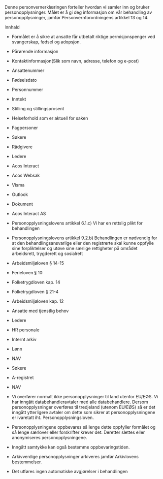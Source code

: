 <!-- title: Administrere permisjon, svangerskap, fødsel og adopsjon -->


  

Denne personvernerklæringen forteller hvordan vi samler inn og bruker personopplysninger. Målet er å gi deg informasjon om vår behandling av personopplysninger, jamfør Personvernforordningens artikkel 13 og 14.

  

Innhald

*   Formålet er å sikre at ansatte får utbetalt riktige permisjonspenger ved svangerskap, fødsel og adopsjon.  
    
*   Pårørende informasjon  
    
*   Kontaktinformasjon(Slik som navn, adresse, telefon og e-post)  
    
*   Ansattenummer  
    
*   Fødselsdato  
    
*   Personnummer  
    
*   Inntekt  
    
*   Stilling og stillingsprosent  
    
*   Helseforhold som er aktuell for saken  
    
*   Fagpersoner  
    
*   Søkere  
    
*   Rådgivere  
    
*   Ledere  
    
*   Acos Interact  
    
*   Acos Websak  
    
*   Visma  
    
*   Outlook  
    
*   Dokument  
    
*   Acos Interact AS  
    
*   Personopplysningslovens artikkel 6.1.c) Vi har en rettslig plikt for behandlingen  
    
*   Personopplysningslovens artikkel 9.2.b) Behandlingen er nødvendig for at den behandlingsansvarlige eller den registrerte skal kunne oppfylle sine forpliktelser og utøve sine særlige rettigheter på området arbeidsrett, trygderett og sosialrett  
    
*   Arbeidsmiljøloven § 14-15  
    
*   Ferieloven § 10  
    
*   Folketrygdloven kap. 14  
    
*   Folketrygdloven § 21-4  
    
*   Arbeidsmiljøloven kap. 12  
    
*   Ansatte med tjenstlig behov  
    
*   Ledere  
    
*   HR personale  
    
*   Internt arkiv  
    
*   Lønn  
    
*   NAV  
    
*   Søkere  
    
*   A-registret  
    
*   NAV  
    
*   Vi overfører normalt ikke personopplysninger til land utenfor EU/EØS. Vi har inngått databehandleravtaler med alle databehandlere. Dersom personopplysninger overføres til tredjeland (utenom EU/EØS) så er det inngått ytterligere avtaler om dette som sikrer at personopplysningene er ivaretatt iht. Personopplysningsloven.  
    
*   Personopplysningene oppbevares så lenge dette oppfyller formålet og så lenge særlover eller forskrifter krever det. Deretter slettes eller anonymiseres personopplysningene.  
    
*   Inngått samtykke kan også bestemme oppbevaringstiden.  
    
*   Arkivverdige personopplysninger arkiveres jamfør Arkivlovens bestemmelser.  
    
*   Det utføres ingen automatiske avgjørelser i behandlingen
